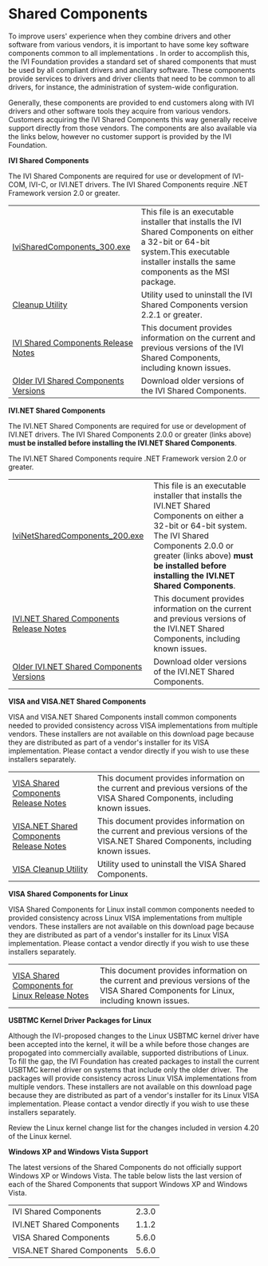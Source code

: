 # Shared Components

To improve users' experience when they combine drivers and other
software from various vendors, it is important to have some key software
components common to all implementations . In order to accomplish this,
the IVI Foundation provides a standard set of shared components that
must be used by all compliant drivers and ancillary software. These
components provide services to drivers and driver clients that need to
be common to all drivers, for instance, the administration of
system-wide configuration.

Generally, these components are provided to end customers along with IVI
drivers and other software tools they acquire from various vendors.
Customers acquiring the IVI Shared Components this way generally receive
support directly from those vendors. The components are also available
via the links below, however no customer support is provided by the IVI
Foundation.

**IVI Shared Components**

The IVI Shared Components are required for use or development of
IVI-COM, IVI-C, or IVI.NET drivers. The IVI Shared Components require
.NET Framework version 2.0 or greater.

|                                                                                                                                |                                                                                                                                                                                             |
| ------------------------------------------------------------------------------------------------------------------------------ | ------------------------------------------------------------------------------------------------------------------------------------------------------------------------------------------- |
| [IviSharedComponents\_300.exe](../downloads/Shared%20Components/IviSharedComponents_300.exe)                                   | This file is an executable installer that installs the IVI Shared Components on either a 32-bit or 64-bit system.This executable installer installs the same components as the MSI package. |
| [Cleanup Utility](../downloads/Shared%20Components/x86/CleanupUtility.exe)                                                     | Utility used to uninstall the IVI Shared Components version 2.2.1 or greater.                                                                                                               |
| [IVI Shared Components Release Notes](../downloads/Shared%20Components/IVI%20Shared%20Components%20Release%20Notes%203.0.docx) | This document provides information on the current and previous versions of the IVI Shared Components, including known issues.                                                               |
| [Older IVI Shared Components Versions](OlderIviSharedComponents.md)                                                          | Download older versions of the IVI Shared Components.                                                                                                                                       |

  
  
**IVI.NET Shared Components**

The IVI.NET Shared Components are required for use or development of
IVI.NET drivers. The IVI Shared Components 2.0.0 or greater (links
above) **must be installed before installing the IVI.NET Shared
Components**.

The IVI.NET Shared Components require .NET Framework version 2.0 or
greater.

|                                                                                                                                  |                                                                                                                                                                                                                                                       |
| -------------------------------------------------------------------------------------------------------------------------------- | ----------------------------------------------------------------------------------------------------------------------------------------------------------------------------------------------------------------------------------------------------- |
| [IviNetSharedComponents\_200.exe](../downloads/Shared%20Components/IviNetSharedComponents_200.exe)                               | This file is an executable installer that installs the IVI.NET Shared Components on either a 32-bit or 64-bit system. The IVI Shared Components 2.0.0 or greater (links above) **must be installed before installing the IVI.NET Shared Components**. |
| [IVI.NET Shared Components Release Notes](../downloads/Shared%20Components/IVI.NET%20Shared%20Components%20Release%20Notes.docx) | This document provides information on the current and previous versions of the IVI.NET Shared Components, including known issues.                                                                                                                     |
| [Older IVI.NET Shared Components Versions](OlderIviNetSharedComponents.md)                                                     | Download older versions of the IVI.NET Shared Components.                                                                                                                                                                                             |

  
  
**VISA and VISA.NET Shared Components**

VISA and VISA.NET Shared Components install common components needed to
provided consistency across VISA implementations from multiple vendors.
These installers are not available on this download page because they
are distributed as part of a vendor's installer for its VISA
implementation. Please contact a vendor directly if you wish to use
these installers separately.

|                                                                                                                                    |                                                                                                                                    |
| ---------------------------------------------------------------------------------------------------------------------------------- | ---------------------------------------------------------------------------------------------------------------------------------- |
| [VISA Shared Components Release Notes](../downloads/Shared%20Components/VISA%20Shared%20Components%20Release%20Notes_.txt)         | This document provides information on the current and previous versions of the VISA Shared Components, including known issues.     |
| [VISA.NET Shared Components Release Notes](../downloads/Shared%20Components/VISA.NET%20Shared%20Components%20Release%20Notes_.txt) | This document provides information on the current and previous versions of the VISA.NET Shared Components, including known issues. |
| [VISA Cleanup Utility](../downloads/Shared%20Components/VisaCleanupUtility_7.1.1_.exe)                                             | Utility used to uninstall the VISA Shared Components.                                                                              |

  
  
**VISA Shared Components for Linux**

VISA Shared Components for Linux install common components needed to
provided consistency across Linux VISA implementations from multiple
vendors. These installers are not available on this download page
because they are distributed as part of a vendor's installer for its
Linux VISA implementation. Please contact a vendor directly if you wish
to use these installers separately.

|                                                                                                                                                   |                                                                                                                                          |
| ------------------------------------------------------------------------------------------------------------------------------------------------- | ---------------------------------------------------------------------------------------------------------------------------------------- |
| [VISA Shared Components for Linux Release Notes](../downloads/Shared%20Components/VISA%20Shared%20Components%20for%20Linux%20Release%20Notes.txt) | This document provides information on the current and previous versions of the VISA Shared Components for Linux, including known issues. |

  
  
**USBTMC Kernel Driver Packages for Linux**

Although the IVI-proposed changes to the Linux USBTMC kernel driver have
been accepted into the kernel, it will be a while before those changes
are propogated into commercially available, supported distributions of
Linux.  To fill the gap, the IVI Foundation has created packages to
install the current USBTMC kernel driver on systems that include only
the older driver.  The packages will provide consistency across Linux
VISA implementations from multiple vendors. These installers are not
available on this download page because they are distributed as part of
a vendor's installer for its Linux VISA implementation. Please contact a
vendor directly if you wish to use these installers separately.

Review the Linux kernel change list for the changes included in version
4.20 of the Linux kernel.  
  
**Windows XP and Windows Vista Support**

The latest versions of the Shared Components do not officially support
Windows XP or Windows Vista. The table below lists the last version of
each of the Shared Components that support Windows XP and Windows Vista.

|                            |       |
| -------------------------- | ----- |
| IVI Shared Components      | 2.3.0 |
| IVI.NET Shared Components  | 1.1.2 |
| VISA Shared Components     | 5.6.0 |
| VISA.NET Shared Components | 5.6.0 |
